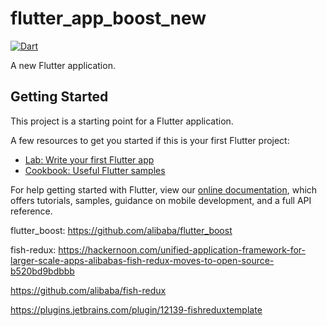 # flutter_app_boost_new
[![Dart](https://github.com/trungnam/f-boost-starter/actions/workflows/dart.yml/badge.svg)](https://github.com/trungnam/f-boost-starter/actions/workflows/dart.yml)

A new Flutter application.

## Getting Started

This project is a starting point for a Flutter application.

A few resources to get you started if this is your first Flutter project:

- [Lab: Write your first Flutter app](https://flutter.dev/docs/get-started/codelab)
- [Cookbook: Useful Flutter samples](https://flutter.dev/docs/cookbook)

For help getting started with Flutter, view our
[online documentation](https://flutter.dev/docs), which offers tutorials,
samples, guidance on mobile development, and a full API reference.


flutter_boost:
https://github.com/alibaba/flutter_boost

fish-redux:
https://hackernoon.com/unified-application-framework-for-larger-scale-apps-alibabas-fish-redux-moves-to-open-source-b520bd9bdbbb

https://github.com/alibaba/fish-redux

https://plugins.jetbrains.com/plugin/12139-fishreduxtemplate

